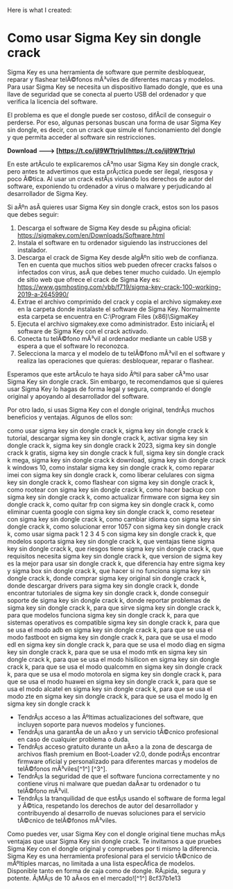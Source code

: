 Here is what I created:  
# Como usar Sigma Key sin dongle crack
 
Sigma Key es una herramienta de software que permite desbloquear, reparar y flashear telÃ©fonos mÃ³viles de diferentes marcas y modelos. Para usar Sigma Key se necesita un dispositivo llamado dongle, que es una llave de seguridad que se conecta al puerto USB del ordenador y que verifica la licencia del software.
 
El problema es que el dongle puede ser costoso, difÃ­cil de conseguir o perderse. Por eso, algunas personas buscan una forma de usar Sigma Key sin dongle, es decir, con un crack que simule el funcionamiento del dongle y que permita acceder al software sin restricciones.
 
**Download ---> [https://t.co/ijI9WTtrju](https://t.co/ijI9WTtrju)**


 
En este artÃ­culo te explicaremos cÃ³mo usar Sigma Key sin dongle crack, pero antes te advertimos que esta prÃ¡ctica puede ser ilegal, riesgosa y poco Ã©tica. Al usar un crack estÃ¡s violando los derechos de autor del software, exponiendo tu ordenador a virus o malware y perjudicando al desarrollador de Sigma Key.
 
Si aÃºn asÃ­ quieres usar Sigma Key sin dongle crack, estos son los pasos que debes seguir:
 
1. Descarga el software de Sigma Key desde su pÃ¡gina oficial: https://sigmakey.com/en/Downloads/Software.html
2. Instala el software en tu ordenador siguiendo las instrucciones del instalador.
3. Descarga el crack de Sigma Key desde algÃºn sitio web de confianza. Ten en cuenta que muchos sitios web pueden ofrecer cracks falsos o infectados con virus, asÃ­ que debes tener mucho cuidado. Un ejemplo de sitio web que ofrece el crack de Sigma Key es: https://www.gsmhosting.com/vbb/f719/sigma-key-crack-100-working-2019-a-2645990/
4. Extrae el archivo comprimido del crack y copia el archivo sigmakey.exe en la carpeta donde instalaste el software de Sigma Key. Normalmente esta carpeta se encuentra en C:\Program Files (x86)\SigmaKey
5. Ejecuta el archivo sigmakey.exe como administrador. Esto iniciarÃ¡ el software de Sigma Key con el crack activado.
6. Conecta tu telÃ©fono mÃ³vil al ordenador mediante un cable USB y espera a que el software lo reconozca.
7. Selecciona la marca y el modelo de tu telÃ©fono mÃ³vil en el software y realiza las operaciones que quieras: desbloquear, reparar o flashear.

Esperamos que este artÃ­culo te haya sido Ãºtil para saber cÃ³mo usar Sigma Key sin dongle crack. Sin embargo, te recomendamos que si quieres usar Sigma Key lo hagas de forma legal y segura, comprando el dongle original y apoyando al desarrollador del software.
  
Por otro lado, si usas Sigma Key con el dongle original, tendrÃ¡s muchos beneficios y ventajas. Algunos de ellos son:
 
como usar sigma key sin dongle crack k,  sigma key sin dongle crack k tutorial,  descargar sigma key sin dongle crack k,  activar sigma key sin dongle crack k,  sigma key sin dongle crack k 2023,  sigma key sin dongle crack k gratis,  sigma key sin dongle crack k full,  sigma key sin dongle crack k mega,  sigma key sin dongle crack k download,  sigma key sin dongle crack k windows 10,  como instalar sigma key sin dongle crack k,  como reparar imei con sigma key sin dongle crack k,  como liberar celulares con sigma key sin dongle crack k,  como flashear con sigma key sin dongle crack k,  como rootear con sigma key sin dongle crack k,  como hacer backup con sigma key sin dongle crack k,  como actualizar firmware con sigma key sin dongle crack k,  como quitar frp con sigma key sin dongle crack k,  como eliminar cuenta google con sigma key sin dongle crack k,  como resetear con sigma key sin dongle crack k,  como cambiar idioma con sigma key sin dongle crack k,  como solucionar error 1057 con sigma key sin dongle crack k,  como usar sigma pack 1 2 3 4 5 con sigma key sin dongle crack k,  que modelos soporta sigma key sin dongle crack k,  que ventajas tiene sigma key sin dongle crack k,  que riesgos tiene sigma key sin dongle crack k,  que requisitos necesita sigma key sin dongle crack k,  que version de sigma key es la mejor para usar sin dongle crack k,  que diferencia hay entre sigma key y sigma box sin dongle crack k,  que hacer si no funciona sigma key sin dongle crack k,  donde comprar sigma key original sin dongle crack k,  donde descargar drivers para sigma key sin dongle crack k,  donde encontrar tutoriales de sigma key sin dongle crack k,  donde conseguir soporte de sigma key sin dongle crack k,  donde reportar problemas de sigma key sin dongle crack k,  para que sirve sigma key sin dongle crack k,  para que modelos funciona sigma key sin dongle crack k,  para que sistemas operativos es compatible sigma key sin dongle crack k,  para que se usa el modo adb en sigma key sin dongle crack k,  para que se usa el modo fastboot en sigma key sin dongle crack k,  para que se usa el modo edl en sigma key sin dongle crack k,  para que se usa el modo diag en sigma key sin dongle crack k,  para que se usa el modo mtk en sigma key sin dongle crack k,  para que se usa el modo hisilicon en sigma key sin dongle crack k,  para que se usa el modo qualcomm en sigma key sin dongle crack k,  para que se usa el modo motorola en sigma key sin dongle crack k,  para que se usa el modo huawei en sigma key sin dongle crack k,  para que se usa el modo alcatel en sigma key sin dongle crack k,  para que se usa el modo zte en sigma key sin dongle crack k,  para que se usa el modo lg en sigma key sin dongle crack k

- TendrÃ¡s acceso a las Ãºltimas actualizaciones del software, que incluyen soporte para nuevos modelos y funciones.
- TendrÃ¡s una garantÃ­a de un aÃ±o y un servicio tÃ©cnico profesional en caso de cualquier problema o duda.
- TendrÃ¡s acceso gratuito durante un aÃ±o a la zona de descarga de archivos flash premium en Boot-Loader v2.0, donde podrÃ¡s encontrar firmware oficial y personalizado para diferentes marcas y modelos de telÃ©fonos mÃ³viles[^1^] [^3^].
- TendrÃ¡s la seguridad de que el software funciona correctamente y no contiene virus ni malware que puedan daÃ±ar tu ordenador o tu telÃ©fono mÃ³vil.
- TendrÃ¡s la tranquilidad de que estÃ¡s usando el software de forma legal y Ã©tica, respetando los derechos de autor del desarrollador y contribuyendo al desarrollo de nuevas soluciones para el servicio tÃ©cnico de telÃ©fonos mÃ³viles.

Como puedes ver, usar Sigma Key con el dongle original tiene muchas mÃ¡s ventajas que usar Sigma Key sin dongle crack. Te invitamos a que pruebes Sigma Key con el dongle original y compruebes por ti mismo la diferencia. Sigma Key es una herramienta profesional para el servicio tÃ©cnico de mÃºltiples marcas, no limitada a una lista especÃ­fica de modelos. Disponible tanto en forma de caja como de dongle. RÃ¡pida, segura y potente. Â¡MÃ¡s de 10 aÃ±os en el mercado![^1^]
 8cf37b1e13
 
